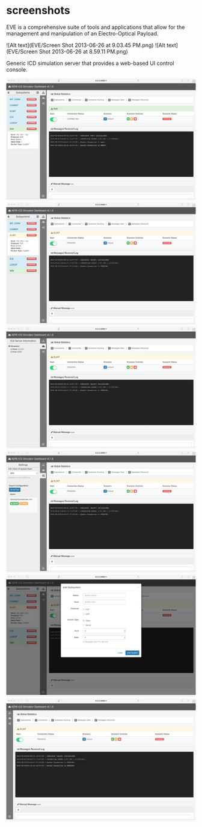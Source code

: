 # screenshots

EVE is a comprehensive suite of tools and applications that allow for the management and manipulation of an Electro-Optical Payload.


![Alt text](EVE/Screen Shot 2013-06-26 at 9.03.45 PM.png)
![Alt text](EVE/Screen Shot 2013-06-26 at 8.59.11 PM.png)

Generic ICD simulation server that provides a web-based UI control console.

![Alt text](Simulator/Untitled.png)
![Alt text](Simulator/Untitled2.png)
![Alt text](Simulator/Untitled3.png)
![Alt text](Simulator/Untitled4.png)
![Alt text](Simulator/Untitled5.png)
![Alt text](Simulator/Untitled6.png)

